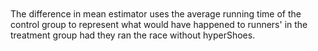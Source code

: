 <br>
<br>
The difference in mean estimator uses the average running time of the control group to represent what would have happened to runners' in the treatment group had they ran the race without hyperShoes. 
<br>
<br>

